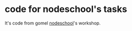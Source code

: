 # code for nodeschool's tasks 
It's code from gomel [nodeschool](https://nodeschool.io/)'s workshop.
